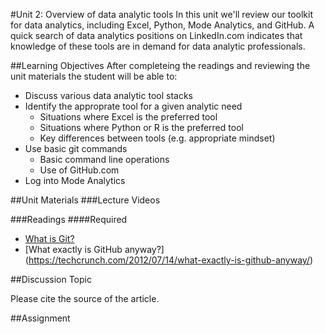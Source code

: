 #Unit 2: Overview of data analytic tools
In this unit we'll review our toolkit for data analytics, including Excel, Python, Mode Analytics, and GitHub. A quick search of data analytics positions on LinkedIn.com indicates that knowledge of these tools are in demand for data analytic professionals.

##Learning Objectives
After completeing the readings and reviewing the unit materials the student will be able to:
* Discuss various data analytic tool stacks
* Identify the approprate tool for a given analytic need
  * Situations where Excel is the preferred tool
  * Situations where Python or R is the preferred tool
  * Key differences between tools (e.g. appropriate mindset)
* Use basic git commands
  * Basic command line operations
  * Use of GitHub.com
* Log into Mode Analytics

##Unit Materials
###Lecture Videos

###Readings
####Required
* [What is Git?](https://opensource.com/resources/what-is-git)
* [What exactly is GitHub anyway?] (https://techcrunch.com/2012/07/14/what-exactly-is-github-anyway/)

##Discussion Topic

Please cite the source of the article.

##Assignment


